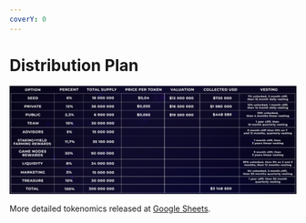 ```yaml
---
coverY: 0
---
```


# Distribution Plan

![](../../.gitbook/assets/image.png)

More detailed tokenomics released at [Google Sheets](https://docs.google.com/spreadsheets/d/1YjI6jlYPja6974o6FS4vrQePMEVhvl2ZXUK-jLMp\_r8/edit?usp=sharing).
